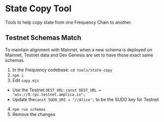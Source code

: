 # State Copy Tool

Tools to help copy state from one Frequency Chain to another.

## Testnet Schemas Match

To maintain alignment with Mainnet, when a new schema is deployed on Mainnet, Testnet data and Dev Genesis are set to have those exact same schemas.

1. In the Frequency codebase: `cd tools/state-copy`
2. `npm i`
3. Edit `copy.mjs`
  - Use the Testnet `DEST_URL`: `const DEST_URL = "wss://0.rpc.testnet.amplica.io";`
  - Update the`const SUDO_URI = "//Alice";` to be the SUDO key for Testnet
4. `npm run schemas`
5. Remove the changes
